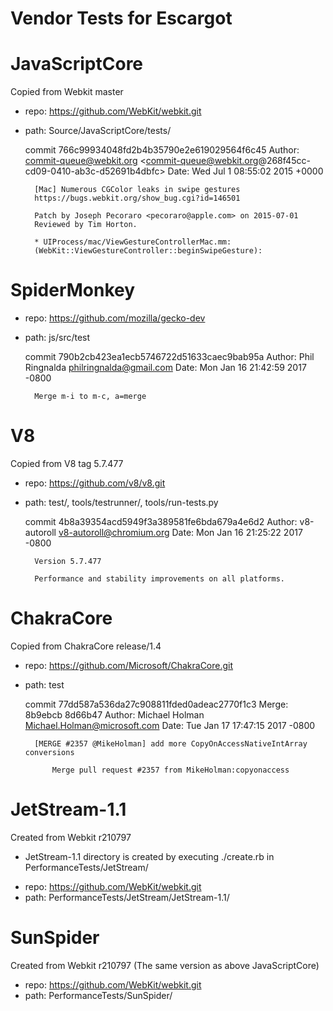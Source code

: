 Vendor Tests for Escargot
=========================

# JavaScriptCore
Copied from Webkit master 
- repo: https://github.com/WebKit/webkit.git
- path: Source/JavaScriptCore/tests/

	commit 766c99934048fd2b4b35790e2e619029564f6c45
	Author: commit-queue@webkit.org <commit-queue@webkit.org@268f45cc-cd09-0410-ab3c-d52691b4dbfc>
	Date:   Wed Jul 1 08:55:02 2015 +0000

	   	[Mac] Numerous CGColor leaks in swipe gestures
	    https://bugs.webkit.org/show_bug.cgi?id=146501

	    Patch by Joseph Pecoraro <pecoraro@apple.com> on 2015-07-01
	    Reviewed by Tim Horton.

	    * UIProcess/mac/ViewGestureControllerMac.mm:
    	(WebKit::ViewGestureController::beginSwipeGesture):

# SpiderMonkey
- repo: https://github.com/mozilla/gecko-dev
- path: js/src/test

	commit 790b2cb423ea1ecb5746722d51633caec9bab95a
	Author: Phil Ringnalda <philringnalda@gmail.com>
	Date:   Mon Jan 16 21:42:59 2017 -0800

		Merge m-i to m-c, a=merge

# V8
Copied from V8 tag 5.7.477

- repo: https://github.com/v8/v8.git
- path: test/, tools/testrunner/, tools/run-tests.py

    commit 4b8a39354acd5949f3a389581fe6bda679a4e6d2
    Author: v8-autoroll <v8-autoroll@chromium.org>
    Date:   Mon Jan 16 21:25:22 2017 -0800

        Version 5.7.477

        Performance and stability improvements on all platforms.

# ChakraCore
Copied from ChakraCore release/1.4
- repo: https://github.com/Microsoft/ChakraCore.git
- path: test

    commit 77dd587a536da27c908811fded0adeac2770f1c3
    Merge: 8b9ebcb 8d66b47
    Author: Michael Holman <Michael.Holman@microsoft.com>
    Date:   Tue Jan 17 17:47:15 2017 -0800

        [MERGE #2357 @MikeHolman] add more CopyOnAccessNativeIntArray conversions

            Merge pull request #2357 from MikeHolman:copyonaccess

# JetStream-1.1
Created from Webkit r210797

* JetStream-1.1 directory is created by executing ./create.rb in PerformanceTests/JetStream/

- repo: https://github.com/WebKit/webkit.git
- path: PerformanceTests/JetStream/JetStream-1.1/

# SunSpider
Created from Webkit r210797 (The same version as above JavaScriptCore)

- repo: https://github.com/WebKit/webkit.git
- path: PerformanceTests/SunSpider/


